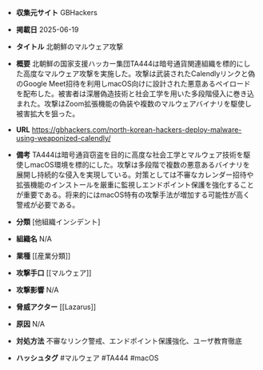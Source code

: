 - **収集元サイト**
GBHackers

- **掲載日**
2025-06-19

- **タイトル**
北朝鮮のマルウェア攻撃

- **概要**
北朝鮮の国家支援ハッカー集団TA444は暗号通貨関連組織を標的にした高度なマルウェア攻撃を実施した。攻撃は武装されたCalendlyリンクと偽のGoogle Meet招待を利用しmacOS向けに設計された悪意あるペイロードを配布した。被害者は深層偽造技術と社会工学を用いた多段階侵入に巻き込まれた。攻撃はZoom拡張機能の偽装や複数のマルウェアバイナリを駆使し被害拡大を狙った。

- **URL**
https://gbhackers.com/north-korean-hackers-deploy-malware-using-weaponized-calendly/

- **備考**
TA444は暗号通貨窃盗を目的に高度な社会工学とマルウェア技術を駆使しmacOS環境を標的にした。攻撃は多段階で複数の悪意あるバイナリを展開し持続的な侵入を実現している。対策としては不審なカレンダー招待や拡張機能のインストールを厳重に監視しエンドポイント保護を強化することが重要である。将来的にはmacOS特有の攻撃手法が増加する可能性が高く警戒が必要である。

- **分類**
[他組織インシデント]

- **組織名**
N/A

- **業種**
[[産業分類]]

- **攻撃手口**
[[マルウェア]]

- **攻撃影響**
N/A

- **脅威アクター**
[[Lazarus]]

- **原因**
N/A

- **対処方法**
不審なリンク警戒、エンドポイント保護強化、ユーザ教育徹底

- **ハッシュタグ**
#マルウェア #TA444 #macOS
